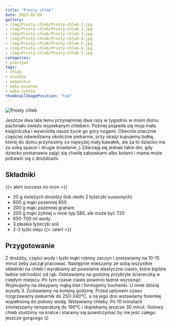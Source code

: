 ```yaml
---
title: "Prosty chleb"
date: 2023-02-09
gallery:
- /img/Prosty-chleb/Prosty-chleb-1.jpg
- /img/Prosty-chleb/Prosty-chleb-2.jpg
- /img/Prosty-chleb/Prosty-chleb-3.jpg
- /img/Prosty-chleb/Prosty-chleb-4.jpg
- /img/Prosty-chleb/Prosty-chleb-5.jpg
- /img/Prosty-chleb/Prosty-chleb-6.jpg
- /img/Prosty-chleb/Prosty-chleb-7.jpg
categories:
- pieczywo
tags:
- chleb
- drożdże
- wegańskie
- mąka pszenna
- mąka żytnia
thumbnailImagePosition: "top"
---
```

![Prosty chleb](/img/Prosty-chleb/Prosty-chleb-7.jpg)

Jeszcze dwa lata temu przynajmniej dwa razy w tygodniu w moim domu pachniało świeżo wypiekanym chlebem. Później pojawiła się moja mała księżniczka i wywróciła nasze życie go góry nogami. Obecnie znacznie częściej odwiedzamy okoliczne piekarnie, przy okazji kupujemy bułkę, której do domu przynosimy co najwyżej mały kawałek, ale za to dziecko ma za sobą spacer i drugie śniadanie ;) Zdarzają się jednak takie dni, gdy dziecko postanawia zająć się chwilę zabawkami albo kotami i mama może pobawić się z drożdżami. 
<!--more-->
## Składniki
{{< alert success no-icon >}}
- 20 g świeżych drożdży (lub około 2 łyżeczki suszonych)
- 600 g mąki pszennej 650
- 200 g mąki pszennej graham
- 200 g mąki żytniej u mnie typ 580, ale może być 720
- 650-700 ml wody
- 3 płaskie łyżeczki soli
- 2-3 łyżki oleju
{{< /alert >}}

## Przygotowanie
Z drożdży, części wody i łyżki mąki robimy zaczyn i zostawiamy na 10-15 minut żeby zaczął pracować. Następnie mieszamy ze sobą wszystkie składniki na chleb i wyrabiamy aż powstanie elastyczne ciasto, które będzie ładnie odchodzić od rąk. Odstawiamy na godzinę przykryte ściereczką w ciepłym miejscu. Po tym czasie ciasto powinno ładnie wyrosnąć. Wyjmujemy na obsypany mąką blat i formujemy bochenki. U mnie dzisiaj wyszły 3. Zostawiamy na kolejną godzinę. Przed upływem czasu rozgrzewamy piekarnik do 250-240°C, a na jego dno wstawiamy foremkę wypełnioną do połowy wodą. Wstawiamy chleby. Po 10 minutach zmniejszamy temperaturę do 190°C i dopiekamy jeszcze 30 minut. Gotowy chleb studzimy na kratce i staramy się powstrzymać by nie jeść całego jeszcze gorącego 😉